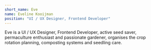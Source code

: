 ```yaml
---
short_name: Eve
name: Eveline Kooijman
position: "UI / UX Designer, Frontend Developer"
---
```


Eve is a UI / UX Designer, Frontend Developer, active seed saver, permaculture enthusiast and passionate gardener, organises the crop rotation planning, composting systems and seedling care.
